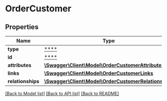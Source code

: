 # OrderCustomer

## Properties
Name | Type | Description | Notes
------------ | ------------- | ------------- | -------------
**type** | [****](.md) |  | [optional] 
**id** | [****](.md) |  | [optional] 
**attributes** | [**\Swagger\Client\Model\OrderCustomerAttributes**](OrderCustomerAttributes.md) |  | [optional] 
**links** | [**\Swagger\Client\Model\OrderCustomerLinks**](OrderCustomerLinks.md) |  | [optional] 
**relationships** | [**\Swagger\Client\Model\OrderCustomerRelationships**](OrderCustomerRelationships.md) |  | [optional] 

[[Back to Model list]](../../README.md#documentation-for-models) [[Back to API list]](../../README.md#documentation-for-api-endpoints) [[Back to README]](../../README.md)


